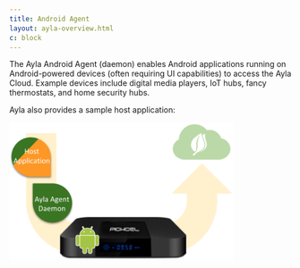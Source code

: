 ```yaml
---
title: Android Agent
layout: ayla-overview.html
c: block
---
```


The Ayla Android Agent (daemon) enables Android applications running on Android-powered devices (often requiring UI capabilities) to access the Ayla Cloud. Example devices include digital media players, IoT hubs, fancy thermostats, and home security hubs.

Ayla also provides a sample host application:

<img src="ayla-android-agent.png" width="400">